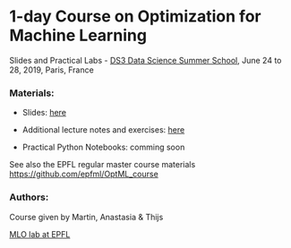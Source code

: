 # 1-day Course on Optimization for Machine Learning
Slides and Practical Labs - [DS3 Data Science Summer School](https://ds3-datascience-polytechnique.fr), June 24 to 28, 2019, Paris, France

### Materials:
 - Slides: 
[here](../../raw/master/slides-summer-school.pdf)

 - Additional lecture notes and exercises: [here](https://github.com/epfml/OptML_course/raw/master/lecture_notes/lecture-notes.pdf)
 
 - Practical Python Notebooks:
 comming soon

See also the EPFL regular master course materials
https://github.com/epfml/OptML_course


### Authors:
Course given by Martin, Anastasia & Thijs
    
[MLO lab at EPFL](http://mlo.epfl.ch)
  
